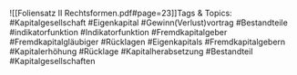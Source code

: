 
![[Foliensatz II Rechtsformen.pdf#page=23]]Tags & Topics:
   #Kapitalgesellschaft
   #Eigenkapital
   #Gewinn(Verlust)vortrag
   #Bestandteile
   #indikatorfunktion
   #Indikatorfunktion
   #Fremdkapitalgeber
   #Fremdkapitalgläubiger
   #Rücklagen
   #Eigenkapitals
   #Fremdkapitalgebern
   #Kapitalerhöhung
   #Rücklage
   #Kapitalherabsetzung
   #Bestandteil
   #Kapitalgesellschaften